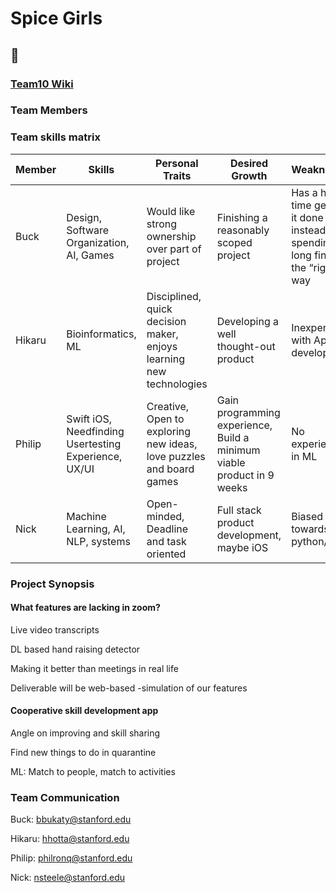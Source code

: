 # Spice Girls
## 💃

### [Team10 Wiki](https://github.com/StanfordCS194/Team-10/wiki)

### Team Members

### Team skills matrix

Member | Skills | Personal Traits | Desired Growth | Weaknesses
--- | --- | --- | --- | ---
Buck | Design, Software Organization, AI, Games | Would like strong ownership over part of project | Finishing a reasonably scoped project | Has a hard time getting it done instead of spending too long finding the “right” way
Hikaru | Bioinformatics, ML | Disciplined, quick decision maker, enjoys learning new technologies | Developing a well thought-out product | Inexperience with App development
Philip | Swift iOS, Needfinding  Usertesting Experience, UX/UI | Creative, Open to exploring new ideas, love puzzles and board games | Gain programming experience, Build a minimum viable product in 9 weeks | No experience in ML
Nick | Machine Learning, AI, NLP, systems | Open-minded, Deadline and task oriented | Full stack product development, maybe iOS | Biased towards python/C++

### Project Synopsis
#### What features are lacking in zoom?
Live video transcripts

DL based hand raising detector 

Making it better than meetings in real life

Deliverable will be web-based -simulation of our features


#### Cooperative skill development app
Angle on improving and skill sharing

Find new things to do in quarantine

ML: Match to people, match to activities


### Team Communication
Buck: bbukaty@stanford.edu

Hikaru: hhotta@stanford.edu

Philip: philronq@stanford.edu

Nick: nsteele@stanford.edu
